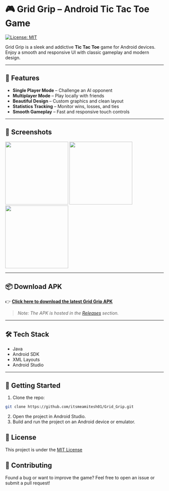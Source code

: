 # 🎮 Grid Grip – Android Tic Tac Toe Game
[![License: MIT](https://img.shields.io/badge/License-MIT-yellow.svg)](LICENSE)



Grid Grip is a sleek and addictive **Tic Tac Toe** game for Android devices. Enjoy a smooth and responsive UI with classic gameplay and modern design.

---

## 🚀 Features

- **Single Player Mode** – Challenge an AI opponent
- **Multiplayer Mode** – Play locally with friends
- **Beautiful Design** – Custom graphics and clean layout
- **Statistics Tracking** – Monitor wins, losses, and ties
- **Smooth Gameplay** – Fast and responsive touch controls

---

## 📸 Screenshots

<p float="left">
  <img src="app/src/main/res/drawable/Homepage.png" width="200"/>
  <img src="app/src/main/res/drawable/Gridbox.png" width="200"/>
  <img src="app/src/main/res/drawable/Output.png" width="200"/>
</p>

---

## 📦 Download APK

👉 [**Click here to download the latest Grid Grip APK**](https://github.com/itsmeamitesh01/Grid_Grip/releases/latest)

> _Note: The APK is hosted in the [Releases](https://github.com/itsmeamitesh01/Grid_Grip/releases) section._

---

## 🛠️ Tech Stack

- Java
- Android SDK
- XML Layouts
- Android Studio

---

## 🧪 Getting Started

1. Clone the repo:
```bash
git clone https://github.com/itsmeamitesh01/Grid_Grip.git
```
2. Open the project in Android Studio.
3. Build and run the project on an Android device or emulator.

## 📄 License
This project is under the [MIT License](LICENSE)

## 🤝 Contributing

Found a bug or want to improve the game? Feel free to open an issue or submit a pull request!
